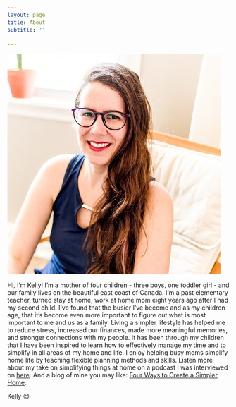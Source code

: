 ```yaml
---
layout: page
title: About
subtitle: ''

---
```

![](/uploads/headshot.jpg)

Hi, I’m Kelly! I’m a mother of four children - three boys, one toddler girl - and our family lives on the beautiful east coast of Canada. I’m a past elementary teacher, turned stay at home, work at home mom eight years ago after I had my second child. I’ve found that the busier I’ve become and as my children age, that it’s become even more important to figure out what is most important to me and us as a family. Living a simpler lifestyle has helped me to reduce stress, increased our finances, made more meaningful memories, and stronger connections with my people. It has been through my children that I have been inspired to learn how to effectively manage my time and to simplify in all areas of my home and life. I enjoy helping busy moms simplify home life by teaching flexible planning methods and skills. Listen more about my take on simplifying things at home on a podcast I was interviewed on [here](https://www.stitcher.com/show/make-joy-normal-cozy-homeschooling/episode/keeping-it-simple-an-interview-with-kelly-79787253). And a blog of mine you may like: [Four Ways to Create a Simpler Home](https://www.simplehomemom.com/four-ways-to-create-a-simpler-home/).

Kelly 😊